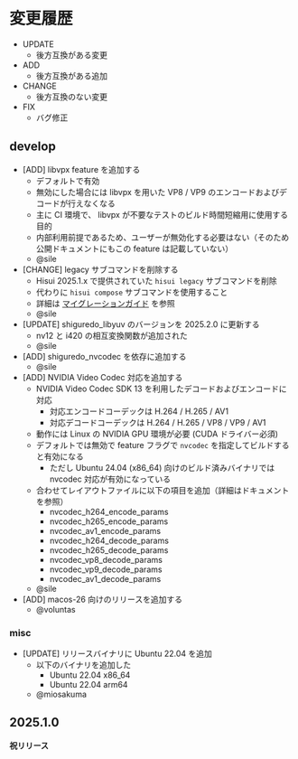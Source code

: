 # 変更履歴

- UPDATE
  - 後方互換がある変更
- ADD
  - 後方互換がある追加
- CHANGE
  - 後方互換のない変更
- FIX
  - バグ修正

## develop

- [ADD] libvpx feature を追加する
  - デフォルトで有効
  - 無効にした場合には libvpx を用いた VP8 / VP9 のエンコードおよびデコードが行えなくなる
  - 主に CI 環境で、 libvpx が不要なテストのビルド時間短縮用に使用する目的
   - 内部利用前提であるため、ユーザーが無効化する必要はない（そのため公開ドキュメントにもこの feature は記載していない）
  - @sile
- [CHANGE] legacy サブコマンドを削除する
  - Hisui 2025.1.x で提供されていた `hisui legacy` サブコマンドを削除
  - 代わりに `hisui compose` サブコマンドを使用すること
  - 詳細は [マイグレーションガイド](./docs/migrate_hisui_legacy.md) を参照
  - @sile
- [UPDATE] shiguredo_libyuv のバージョンを 2025.2.0 に更新する
  - nv12 と i420 の相互変換関数が追加された
  - @sile
- [ADD] shiguredo_nvcodec を依存に追加する
  - @sile
- [ADD] NVIDIA Video Codec 対応を追加する
  - NVIDIA Video Codec SDK 13 を利用したデコードおよびエンコードに対応
    - 対応エンコードコーデックは H.264 / H.265 / AV1
    - 対応デコードコーデックは H.264 / H.265 / VP8 / VP9 / AV1
  - 動作には Linux の NVIDIA GPU 環境が必要 (CUDA ドライバー必須)
  - デフォルトでは無効で feature フラグで `nvcodec` を指定してビルドすると有効になる
    - ただし Ubuntu 24.04 (x86_64) 向けのビルド済みバイナリでは nvcodec 対応が有効になっている
  - 合わせてレイアウトファイルに以下の項目を追加（詳細はドキュメントを参照）
    - nvcodec_h264_encode_params
    - nvcodec_h265_encode_params
    - nvcodec_av1_encode_params
    - nvcodec_h264_decode_params
    - nvcodec_h265_decode_params
    - nvcodec_vp8_decode_params
    - nvcodec_vp9_decode_params
    - nvcodec_av1_decode_params
  - @sile
- [ADD] macos-26 向けのリリースを追加する
  - @voluntas

### misc

- [UPDATE] リリースバイナリに Ubuntu 22.04 を追加
  - 以下のバイナリを追加した
    - Ubuntu 22.04 x86_64
    - Ubuntu 22.04 arm64
  - @miosakuma

## 2025.1.0

**祝リリース**
